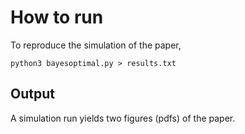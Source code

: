 # How to run

To reproduce the simulation of the paper,

    python3 bayesoptimal.py > results.txt

## Output

A simulation run yields two figures (pdfs) of the paper.
